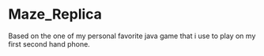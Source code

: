 # Maze_Replica
Based on the one of my personal favorite java game that i use to play on my first second hand phone.
